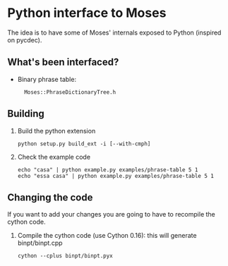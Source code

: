 # Python interface to Moses

The idea is to have some of Moses' internals exposed to Python (inspired on pycdec).

## What's been interfaced?

* Binary phrase table:

        Moses::PhraseDictionaryTree.h

## Building

1.  Build the python extension

        python setup.py build_ext -i [--with-cmph]

3.  Check the example code

        echo "casa" | python example.py examples/phrase-table 5 1
        echo "essa casa" | python example.py examples/phrase-table 5 1

## Changing the code

If you want to add your changes you are going to have to recompile the cython code.

1.  Compile the cython code (use Cython 0.16): this will generate binpt/binpt.cpp

        cython --cplus binpt/binpt.pyx
